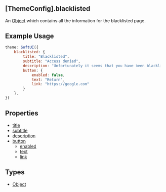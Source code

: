 # 
## [ThemeConfig].blacklisted
An [Object](https://developer.mozilla.org/en-US/docs/Web/JavaScript/Reference/Global_Objects/Object) which contains all the information for the blacklisted page.

## Example Usage
```js
theme: SoftUI({
    blacklisted: {
        title: "Blacklisted",
        subtitle: "Access denied",
        description: "Unfortunately it seems that you have been blacklisted from the dashboard.",
        button: {
            enabled: false,
            text: "Return",
            link: "https://google.com"
        }
    },
})
```

## Properties
* [title](/docs/blacklisted/title)
* [subtitle](/docs/blacklisted/subtitle)
* [description](/docs/blacklisted/description)
* [button](/docs/blacklisted/button/)
    * [enabled](/docs/blacklisted/button/enabled)
    * [text](/docs/blacklisted/button/text)
    * [link](/docs/blacklisted/button/link)

## Types
- [Object](https://developer.mozilla.org/en-US/docs/Web/JavaScript/Reference/Global_Objects/Object)